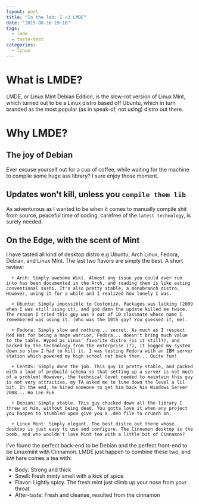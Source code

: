 ```yaml
---
layout: post
title: "In the lab: I <3 LMDE"
date: "2015-08-16 19:18"
tags:
  - lmde
  - taste-test
categories:
  - linux
---
```


# What is LMDE?

LMDE, or Linux Mint Debian Edition, is the slow-rot version of Linux Mint, which turned out to be a Linux distro based off Ubuntu, which in turn branded as the most popular (as in speak-of, not using) distro out there.

# Why LMDE?

## The joy of Debian

Ever excuse yourself out for a cup of coffee, while waiting for the machine to compile some huge ass library? I sure enjoy those moment.

## Updates won't kill, unless you `compile them lib`

As adventurous as I wanted to be when it comes to manually compile shit from source, peaceful time of coding, carefree of the `latest technology`, is surely needed.

## On the Edge, with the scent of Mint

I have tasted all kind of desktop distro e.g Ubuntu, Arch Linux, Fedora, Debian, and Linux Mint. The last two flavors are simply the best. A short review:

```
  + Arch: Simply awesome Wiki. Almost any issue you could ever run into has been documented in the Arch, and reading them is like eating conventional sushi. It's also pretty stable, a monobranch distro. However, using it for a while and I realized how lonely I was.

  + Ubuntu: Simply impossible to Customize. Packages was lacking (2009 when I was still using it), and god damn the update killed me twice. The reason I tried this guy was 9 out of 10 classmate whose name I remembered was using it. (Who was the 10th guy? You guessed it, me).

  + Fedora: Simply slow and nothing... secret. As much as I respect Red Hat for being a mage warrior, Fedora... doesn't bring much value to the table. Hyped as Linus' favorite distro (is it still?), and backed by the technology from the enterprise (?), it bogged my system down so slow I had to kill it. I was testing Fedora with an IBM server station which powered my high school net back then... Quite fun!

  + CentOS: Simply done the job. This guy is pretty stable, and packed with a load of prebuild schema so that setting up a server is not much of a problem! However, the technical level needed to maintain this guy is not very attractive, my TA asked me to tune down the level a lil bit. In the end, he hired someone to get him back his Windows Server 2008... Ho Lee Fuk

  + Debian: Simply stable. This guy chucked down all the library I threw at him, without being dead. You gotta love it when any project you happen to stumbled upon give you a .deb file to crunch on.

  + Linux Mint: Simply elegant. The best distro out there whose desktop is just easy to use and configure. The Cinnamon desktop is the bomb, and who wouldn't love Mint tea with a little bit of Cinnamon?

```

I've found the perfect back-end to be Debian and the perfect front-end to be Linuxmint with Cinnamon. LMDE just happen to combine these two, and `BAM` here comes a tea with:

+ Body: Strong and thick
+ Smell: Fresh minty smell with a kick of spice
+ Flavor: Lightly spicy. The fresh mint just climb up your nose from your throat
+ After-taste: Fresh and cleanse, resulted from the cinnamon

